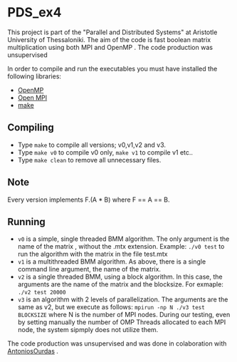 # PDS_ex4
This project is part of the "Parallel and Distributed Systems" at Aristotle University of Thessaloniki. The aim of the code is fast boolean matrix multiplication using both MPI and OpenMP . The code production was unsupervised

In order to compile and run the executables you must have installed the following libraries:
* [OpenMP](https://www.openmp.org/)
* [Open MPI](https://www.open-mpi.org/)
* [make](https://www.gnu.org/software/make/)

## Compiling
* Type `make` to compile all versions; v0,v1,v2 and v3.
* Type `make v0` to compile v0 only, `make v1` to compile v1 etc..
* Type `make clean` to remove all unnecessary files.

## Note
Every version implements F.(A * B) where F == A == B.

## Running
* `v0` is a simple, single threaded BMM algorithm. The only argument is the name of the matrix , without the .mtx extension.
Example: `./v0 test` to run the algorithm with the matrix in the file test.mtx
* `v1` is a multithreaded BMM algorithm. As above, there is a single command line argument, the name of the matrix.
* `v2` is a single threaded BMM, using a block algorithm. In this case, the arguments are the name of the matrix and the blocksize. For exmaple: `./v2 test 20000`
* `v3` is an algorithm with 2 levels of parallelization. The arguments are the same as v2, but we execute as follows: `mpirun -np N ./v3 test BLOCKSIZE` where N is the number of MPI nodes. During our testing, even by setting manually the number of OMP Threads allocated to each MPI node, the system sipmply does not utilize them.

The code production was unsupervised and was done in colaboration with [AntoniosOurdas](https://github.com/AntoniosOurdas) .
